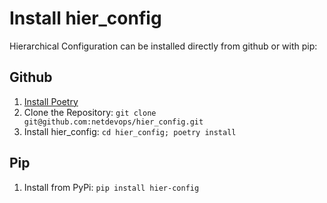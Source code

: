 # Install hier_config

Hierarchical Configuration can be installed directly from github or with pip:

## Github
1. [Install Poetry](https://python-poetry.org/docs/#installation)
2. Clone the Repository: `git clone git@github.com:netdevops/hier_config.git`
3. Install hier_config: `cd hier_config; poetry install`

## Pip
1. Install from PyPi: `pip install hier-config`